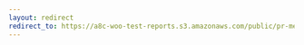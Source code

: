 ```yaml
---
layout: redirect
redirect_to: https://a8c-woo-test-reports.s3.amazonaws.com/public/pr-merge/39634/e2e/index.html
---
```


